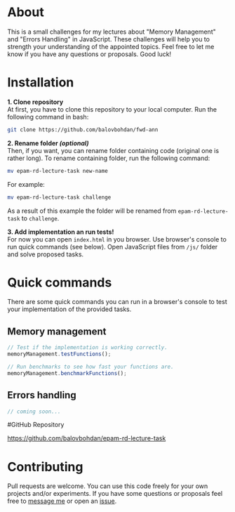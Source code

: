 # About
This is a small challenges for my lectures about "Memory Management" and "Errors Handling"
in JavaScript. These challenges will help you to strength your understanding of the appointed
topics. Feel free to let me know if you have any questions or proposals. Good luck!

# Installation
**1. Clone repository**<br>
At first, you have to clone this repository to your local computer. Run the following
command in bash:
```bash
git clone https://github.com/balovbohdan/fwd-ann
```

**2. Rename folder _(optional)_**<br>
Then, if you want, you can rename folder containing code (original one is rather long).
To rename containing folder, run the following command:
```bash
mv epam-rd-lecture-task new-name
``` 
For example:
```bash
mv epam-rd-lecture-task challenge
```
As a result of this example the folder will be renamed from `epam-rd-lecture-task` to `challenge`.

**3. Add implementation an run tests!**<br>
For now you can open `index.html` in you browser. Use browser's console to run quick commands
(see below). Open JavaScript files from `/js/` folder and solve proposed tasks.

# Quick commands
There are some quick commands you can run in a browser's console to test your implementation
of the provided tasks.
## Memory management
```javascript
// Test if the implementation is working correctly.
memoryManagement.testFunctions();

// Run benchmarks to see how fast your functions are.
memoryManagement.benchmarkFunctions();
```
## Errors handling
```javascript
// coming soon...
```

#GitHub Repository

https://github.com/balovbohdan/epam-rd-lecture-task

# Contributing
Pull requests are welcome. You can use this code freely for
your own projects and/or experiments. If you have some questions or proposals
feel free to
[message me](mailto:balovbohdan@gmail.com?subject=[GitHub]%20Javascript%20Challenges%20For%20Memory%20Management%20&%20Errors%20Handling)
or open an [issue](https://github.com/balovbohdan/epam-rd-lecture-task/issues).
